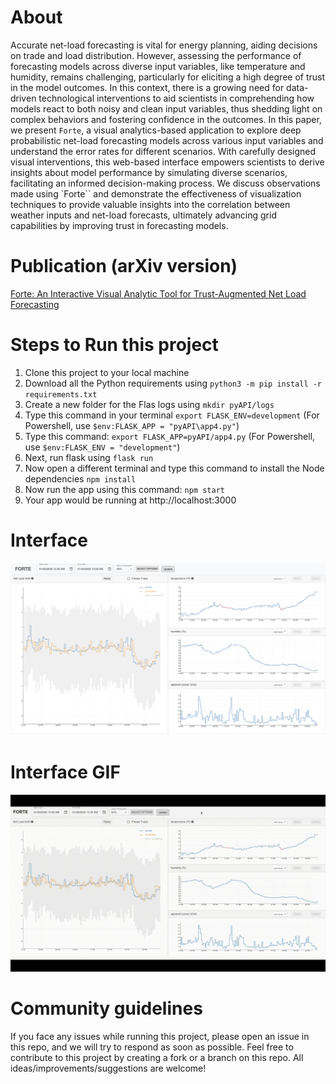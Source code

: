 # About
Accurate net-load forecasting is vital for energy planning, aiding decisions on trade and load distribution. However, assessing the performance of forecasting models across diverse input variables, like temperature and humidity, remains challenging, particularly for eliciting a high degree of trust in the model outcomes. In this context, there is a growing need for data-driven technological interventions to aid scientists in comprehending how models react to both noisy and clean input variables, thus shedding light on complex behaviors and fostering confidence in the outcomes. In this paper, we present ``Forte``, a visual analytics-based application to explore deep probabilistic net-load forecasting models across various input variables and understand the error rates for different scenarios. With carefully designed visual interventions, this web-based interface empowers scientists to derive insights about model performance by simulating diverse scenarios, facilitating an informed decision-making process. We discuss observations made using `Forte`` and demonstrate the effectiveness of visualization techniques to provide valuable insights into the correlation between weather inputs and net-load forecasts, ultimately advancing grid capabilities by improving trust in forecasting models.

# Publication (arXiv version)
[Forte: An Interactive Visual Analytic Tool for Trust-Augmented Net Load Forecasting](https://arxiv.org/pdf/2311.06413.pdf)


# Steps to Run this project
1. Clone this project to your local machine
1. Download all the Python requirements using `python3 -m pip install -r requirements.txt`
1. Create a new folder for the Flas logs using `mkdir pyAPI/logs`
1. Type this command in your terminal `export FLASK_ENV=development` (For Powershell, use `$env:FLASK_APP = "pyAPI\app4.py"`)
1. Type this command: `export FLASK_APP=pyAPI/app4.py` (For Powershell, use `$env:FLASK_ENV = "development"`)
1. Next, run flask using `flask run`
1. Now open a different terminal and type this command to install the Node dependencies `npm install`
1. Now run the app using this command: `npm start`
1. Your app would be running at http://localhost:3000

# Interface
![Screenshot on 09/01/2023](images/Screenshot_09012023.png)

# Interface GIF
![Screen Capture GIF on 09/01/2023](images/Forte_Demo.gif)

# Community guidelines
If you face any issues while running this project, please open an issue in this repo, and we will try to respond as soon as possible.
Feel free to contribute to this project by creating a fork or a branch on this repo. All ideas/improvements/suggestions are welcome!